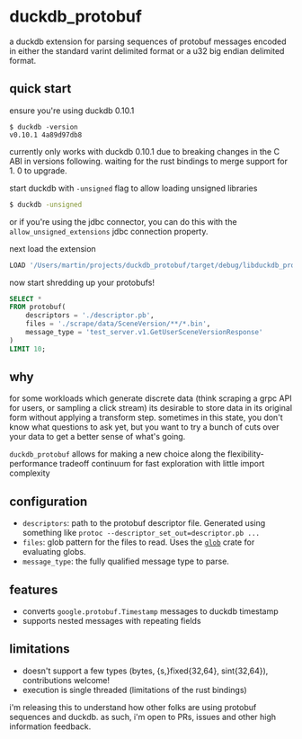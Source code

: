 # duckdb_protobuf

a duckdb extension for parsing sequences of protobuf messages encoded in either 
the standard varint delimited format or a u32 big endian delimited format.

## quick start

ensure you're using duckdb 0.10.1

```
$ duckdb -version
v0.10.1 4a89d97db8
```

currently only works with duckdb 0.10.1 due to breaking changes in the C ABI
in versions following. waiting for the rust bindings to merge support for 1.
0 to upgrade.

start duckdb with `-unsigned` flag to allow loading unsigned libraries

```bash
$ duckdb -unsigned
```

or if you're using the jdbc connector, you can do this with the
`allow_unsigned_extensions` jdbc connection property.

next load the extension

```sql
LOAD '/Users/martin/projects/duckdb_protobuf/target/debug/libduckdb_protobuf.dylib';
```

now start shredding up your protobufs!

```sql
SELECT *
FROM protobuf(
    descriptors = './descriptor.pb',
    files = './scrape/data/SceneVersion/**/*.bin',
    message_type = 'test_server.v1.GetUserSceneVersionResponse'
)
LIMIT 10;
```

## why

for some workloads which generate discrete data (think scraping a grpc API for
users, or sampling a click stream) its desirable to store data in its 
original form without applying a transform step. sometimes in this state, 
you don't know what questions to ask yet, but you want to try a bunch of cuts 
over your data to get a better sense of what's going.

`duckdb_protobuf` allows for making a new choice along the
flexibility-performance tradeoff continuum for fast exploration with little 
import complexity

## configuration

* `descriptors`: path to the protobuf descriptor file. Generated using something
  like `protoc --descriptor_set_out=descriptor.pb ...`
* `files`: glob pattern for the files to read. Uses the [`glob`][glob] crate 
  for evaluating globs.
* `message_type`: the fully qualified message type to parse.

## features

* converts `google.protobuf.Timestamp` messages to duckdb timestamp
* supports nested messages with repeating fields

## limitations

* doesn't support a few types (bytes, {s,}fixed{32,64}, sint{32,64}), 
  contributions welcome!
* execution is single threaded (limitations of the rust bindings)

i'm releasing this to understand how other folks are using protobuf
sequences and duckdb. as such, i'm open to PRs, issues and other high 
information feedback.

[glob]: https://docs.rs/glob/latest/glob/